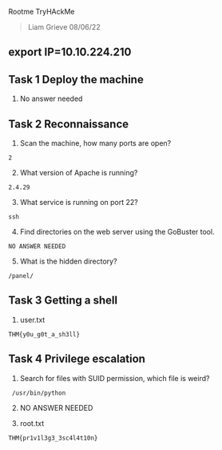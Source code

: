 Rootme TryHAckMe 
> Liam Grieve 08/06/22 
> 
export IP=10.10.224.210
--------------------------------

## Task 1 Deploy the machine

1. No answer needed

## Task 2 Reconnaissance

1. Scan the machine, how many ports are open?

```
2
```
2. What version of Apache is running?

```
2.4.29
```

3. What service is running on port 22?

```
ssh
```
4. Find directories on the web server using the GoBuster tool.

```
NO ANSWER NEEDED
```

5. What is the hidden directory?

```
/panel/
```
## Task 3  Getting a shell

1.	user.txt

```
THM{y0u_g0t_a_sh3ll}	
```

## Task 4  Privilege escalation

1. Search for files with SUID permission, which file is weird?
```
 /usr/bin/python
```
2. NO ANSWER NEEDED

3. root.txt
```
THM{pr1v1l3g3_3sc4l4t10n}
```
